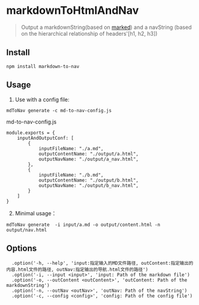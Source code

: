 # markdownToHtmlAndNav
>  Output a markdownString(based on [marked](https://github.com/chjj/marked)) and a navString (based on the hierarchical relationship of headers'[h1, h2, h3])
## Install
```
npm install markdown-to-nav
```

## Usage
1. Use with a config file:  
```
mdToNav generate -c md-to-nav-config.js
```
md-to-nav-config.js
```
module.exports = {
    inputAndOutputConf: [
        {
            inputFileName: "./a.md",
            outputContentName: "./output/a.html",
            outputNavName: "./output/a_nav.html",
        },
        {
            inputFileName: "./b.md",
            outputContentName: "./output/b.html",
            outputNavName: "./output/b_nav.html",
        }
    ]
}

```
2. Minimal usage：  
```
mdToNav generate  -i input/a.md -o output/content.html -n output/nav.html
```
## Options
```
  .option('-h, --help', 'input:指定输入的MD文件路径, outContent:指定输出的内容.html文件的路径, outNav:指定输出的导航.html文件的路径')
  .option('-i, --input <input>', 'input: Path of the markdown file')
  .option('-o, --outContent <outContent>', 'outContent: Path of the markdownString')
  .option('-n, --outNav <outNav>', 'outNav: Path of the navString')
  .option('-c, --config <config>', 'config: Path of the config file')
```

